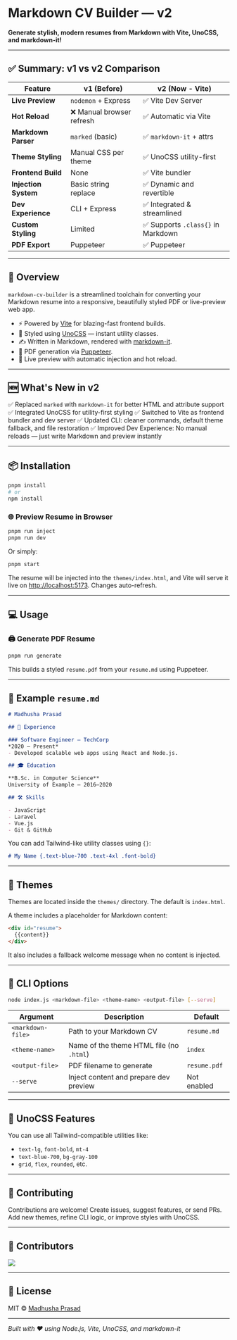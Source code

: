 # Markdown CV Builder — v2

**Generate stylish, modern resumes from Markdown with Vite, UnoCSS, and markdown-it!**

---

## ✅ Summary: v1 vs v2 Comparison

| Feature              | v1 (Before)              | v2 (Now - Vite)                   |
| -------------------- | ------------------------ | --------------------------------- |
| **Live Preview**     | `nodemon` + Express      | ✅ Vite Dev Server                 |
| **Hot Reload**       | ❌ Manual browser refresh | ✅ Automatic via Vite              |
| **Markdown Parser**  | `marked` (basic)         | ✅ `markdown-it` + attrs           |
| **Theme Styling**    | Manual CSS per theme     | ✅ UnoCSS utility-first            |
| **Frontend Build**   | None                     | ✅ Vite bundler                    |
| **Injection System** | Basic string replace     | ✅ Dynamic and revertible          |
| **Dev Experience**   | CLI + Express            | ✅ Integrated & streamlined        |
| **Custom Styling**   | Limited                  | ✅ Supports `.class{}` in Markdown |
| **PDF Export**       | Puppeteer                | ✅ Puppeteer                       |

---

## 🚀 Overview

`markdown-cv-builder` is a streamlined toolchain for converting your Markdown resume into a responsive, beautifully styled PDF or live-preview web app.

* ⚡ Powered by [Vite](https://vitejs.dev/) for blazing-fast frontend builds.
* 🎨 Styled using [UnoCSS](https://unocss.dev/) — instant utility classes.
* ✍️ Written in Markdown, rendered with [markdown-it](https://github.com/markdown-it/markdown-it).
* 📄 PDF generation via [Puppeteer](https://pptr.dev/).
* 🔁 Live preview with automatic injection and hot reload.

---

## 🆕 What's New in v2

✅ Replaced `marked` with `markdown-it` for better HTML and attribute support
✅ Integrated UnoCSS for utility-first styling
✅ Switched to Vite as frontend bundler and dev server
✅ Updated CLI: cleaner commands, default theme fallback, and file restoration
✅ Improved Dev Experience: No manual reloads — just write Markdown and preview instantly

---

## 📦 Installation

```bash
pnpm install
# or
npm install
```

### 🌐 Preview Resume in Browser

```bash
pnpm run inject
pnpm run dev
```

Or simply:

```bash
pnpm start
```

The resume will be injected into the `themes/index.html`, and Vite will serve it live on [http://localhost:5173](http://localhost:5173). Changes auto-refresh.

---

## 💻 Usage

### 🖨️ Generate PDF Resume

```bash
pnpm run generate
```

This builds a styled `resume.pdf` from your `resume.md` using Puppeteer.

---

## 📝 Example `resume.md`

```markdown
# Madhusha Prasad

## 💼 Experience

### Software Engineer – TechCorp  
*2020 – Present*  
- Developed scalable web apps using React and Node.js.

## 🎓 Education

**B.Sc. in Computer Science**  
University of Example – 2016–2020

## 🛠️ Skills

- JavaScript
- Laravel
- Vue.js
- Git & GitHub
```

You can add Tailwind-like utility classes using `{}`:

```markdown
# My Name {.text-blue-700 .text-4xl .font-bold}
```

---

## 🎨 Themes

Themes are located inside the `themes/` directory. The default is `index.html`.

A theme includes a placeholder for Markdown content:

```html
<div id="resume">
  {{content}}
</div>
```

It also includes a fallback welcome message when no content is injected.

---

## 🧪 CLI Options

```bash
node index.js <markdown-file> <theme-name> <output-file> [--serve]
```

| Argument          | Description                              | Default      |
| ----------------- | ---------------------------------------- | ------------ |
| `<markdown-file>` | Path to your Markdown CV                 | `resume.md`  |
| `<theme-name>`    | Name of the theme HTML file (no `.html`) | `index`      |
| `<output-file>`   | PDF filename to generate                 | `resume.pdf` |
| `--serve`         | Inject content and prepare dev preview   | Not enabled  |

---

## 🌈 UnoCSS Features

You can use all Tailwind-compatible utilities like:

* `text-lg`, `font-bold`, `mt-4`
* `text-blue-700`, `bg-gray-100`
* `grid`, `flex`, `rounded`, etc.

---

## 🤝 Contributing

Contributions are welcome! Create issues, suggest features, or send PRs. Add new themes, refine CLI logic, or improve styles with UnoCSS.

---

## 🌱 Contributors </br>

<a href="https://github.com/MadhushaPrasad/markdown-cv-builder/graphs/contributors">
  <img src="https://contrib.rocks/image?repo=MadhushaPrasad/markdown-cv-builder" />
</a>

---

## 📄 License

MIT © [Madhusha Prasad](https://github.com/MadhushaPrasad)

---

*Built with ❤️ using Node.js, Vite, UnoCSS, and markdown-it*
